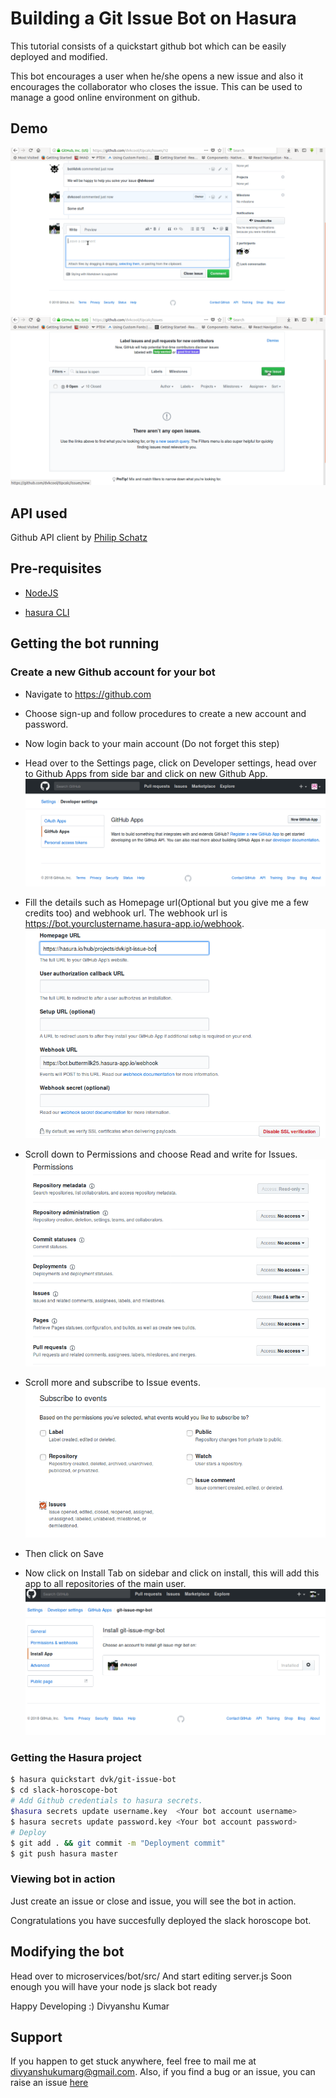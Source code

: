 # Building a Git Issue Bot on Hasura

This tutorial consists of a quickstart github bot which can be easily deployed and modified.

This bot encourages a user when he/she opens a new issue and also it encourages the collaborator who closes the issue.
This can be used to manage a good online environment on github.

## Demo
 ![Opening an issue](https://github.com/dvkcool/git-issue-bot/blob/master/demo/closingbot.gif?raw=true)
 ![Closing an issue](https://github.com/dvkcool/git-issue-bot/blob/master/demo/openingbot.gif?raw=true)

## API used

Github API client by [Philip Schatz](https://github.com/philschatz/octokat.js)


## Pre-requisites

* [NodeJS](https://nodejs.org)

* [hasura CLI](https://docs.hasura.io/0.15/manual/install-hasura-cli.html)

## Getting the bot running

### Create a new Github account for your bot

* Navigate to https://github.com
* Choose sign-up and follow procedures to create a new account and password.

* Now login back to your main account (Do not forget this step)
* Head over to the Settings page, click on Developer settings, head over to Github Apps from side bar and click on new Github App.
![githubapp](https://github.com/dvkcool/git-issue-bot/blob/master/demo/githubapp.png?raw=true)

* Fill the details such as Homepage url(Optional but you give me a few credits too) and webhook url. The webhook url is https://bot.yourclustername.hasura-app.io/webhook.
![Webhook](https://github.com/dvkcool/git-issue-bot/blob/master/demo/webhook.png?raw=true)

* Scroll down to Permissions and choose Read and write for Issues.
![Permission](https://github.com/dvkcool/git-issue-bot/blob/master/demo/permissions.png?raw=true)

* Scroll more and subscribe to Issue events.
![Subscribe](https://github.com/dvkcool/git-issue-bot/blob/master/demo/subscribeissues.png?raw=true)

* Then click on Save
* Now click on Install Tab on sidebar and click on install, this will add this app to all repositories of the main user.
![Install](https://github.com/dvkcool/git-issue-bot/blob/master/demo/install.png?raw=true)


### Getting the Hasura project

```sh
$ hasura quickstart dvk/git-issue-bot
$ cd slack-horoscope-bot
# Add Github credentials to hasura secrets. 
$hasura secrets update username.key  <Your bot account username>
$ hasura secrets update password.key <Your bot account password>
# Deploy
$ git add . && git commit -m "Deployment commit"
$ git push hasura master
```


### Viewing bot in action
Just create an issue or close and issue, you will see the bot in action.

Congratulations you have succesfully deployed the slack horoscope bot.


## Modifying the bot

Head over to microservices/bot/src/
And start editing server.js
Soon enough you will have your node js slack bot ready

Happy Developing :)
Divyanshu Kumar
## Support

If you happen to get stuck anywhere, feel free to mail me at divyanshukumarg@gmail.com. Also, if you find a bug or an issue, you can raise an issue [here](https://github.com/dvkcool/git-issue-bot)

